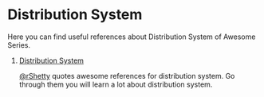 # Distribution System

Here you can find useful references about Distribution System of Awesome Series.

1. [Distribution System](https://github.com/rShetty/awesome-distributed-systems) 

   [@rShetty](https://github.com/rShetty) quotes awesome references for distribution system. Go through them you will learn a lot about distribution system.

   
